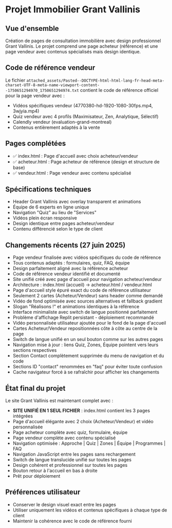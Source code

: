 # Projet Immobilier Grant Vallinis

## Vue d'ensemble
Création de pages de consultation immobilière avec design professionnel Grant Vallinis. Le projet comprend une page acheteur (référence) et une page vendeur avec contenus spécialisés mais design identique.

## Code de référence vendeur
Le fichier `attached_assets/Pasted--DOCTYPE-html-html-lang-fr-head-meta-charset-UTF-8-meta-name-viewport-content--1750651294970_1750651294974.txt` contient le code de référence officiel pour la page vendeur avec :
- Vidéos spécifiques vendeur (4770380-hd-1920-1080-30fps.mp4, 3wjyia.mp4)
- Quiz vendeur avec 4 profils (Maximisateur, Zen, Analytique, Sélectif)
- Calendly vendeur (evaluation-grand-montreal)
- Contenus entièrement adaptés à la vente

## Pages complétées
- ✅ index.html : Page d'accueil avec choix acheteur/vendeur
- ✅ acheteur.html : Page acheteur de référence (design et structure de base)
- ✅ vendeur.html : Page vendeur avec contenu spécialisé

## Spécifications techniques
- Header Grant Vallinis avec overlay transparent et animations
- Équipe de 6 experts en ligne unique
- Navigation "Quiz" au lieu de "Services"
- Vidéos plein écran responsive
- Design identique entre pages acheteur/vendeur
- Contenu différencié selon le type de client

## Changements récents (27 juin 2025)
- Page vendeur finalisée avec vidéos spécifiques du code de référence
- Tous contenus adaptés : formulaires, quiz, FAQ, équipe
- Design parfaitement aligné avec la référence acheteur
- Code de référence vendeur identifié et documenté
- Site unifié créé avec page d'accueil pour navigation acheteur/vendeur
- Architecture : index.html (accueil) → acheteur.html / vendeur.html
- Page d'accueil style épuré exact du code de référence utilisateur
- Seulement 2 cartes (Acheteur/Vendeur) sans header comme demandé
- Vidéo de fond optimisée avec sources alternatives et fallback gradient
- Slogan "Réalisons !" et animations identiques à la référence
- Interface minimaliste avec switch de langue positionné parfaitement
- Problème d'affichage Replit persistant - déploiement recommandé
- Vidéo personnalisée utilisateur ajoutée pour le fond de la page d'accueil
- Cartes Acheteur/Vendeur repositionnées côte à côte au centre de la page
- Switch de langue unifié en un seul bouton comme sur les autres pages
- Navigation mise à jour : liens Quiz, Zones, Équipe pointent vers leurs sections respectives
- Section Contact complètement supprimée du menu de navigation et du code
- Sections ID "contact" renommées en "faq" pour éviter toute confusion
- Cache navigateur forcé à se rafraîchir pour afficher les changements

## État final du projet
Le site Grant Vallinis est maintenant complet avec :
- **SITE UNIFIÉ EN 1 SEUL FICHIER** : index.html contient les 3 pages intégrées
- Page d'accueil élégante avec 2 choix (Acheteur/Vendeur) et vidéo personnalisée
- Page acheteur complète avec quiz, formulaire, équipe
- Page vendeur complète avec contenu spécialisé
- Navigation optimisée : Approche | Quiz | Zones | Équipe | Programmes | FAQ
- Navigation JavaScript entre les pages sans rechargement
- Switch de langue translucide unifié sur toutes les pages
- Design cohérent et professionnel sur toutes les pages
- Bouton retour à l'accueil en bas à droite
- Prêt pour déploiement

## Préférences utilisateur
- Conserver le design visuel exact entre les pages
- Utiliser uniquement les vidéos et contenus spécifiques à chaque type de client
- Maintenir la cohérence avec le code de référence fourni